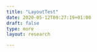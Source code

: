 ```yaml
---
title: "LayoutTest"
date: 2020-05-12T09:27:19+01:00
draft: false
type: more 
layout: research

---
```


